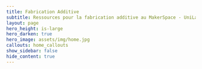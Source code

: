 ```yaml
---
title: Fabrication Additive
subtitle: Ressources pour la fabrication additive au MakerSpace - UniLaSalle Amiens
layout: page
hero_height: is-large
hero_darken: true
hero_image: assets/img/home.jpg
callouts: home_callouts
show_sidebar: false
hide_content: true
---
```

